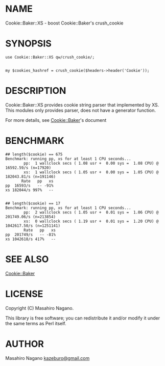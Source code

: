 # NAME

Cookie::Baker::XS - boost Cookie::Baker's crush\_cookie

# SYNOPSIS

    use Cookie::Baker::XS qw/crush_cookie/;
    

    my $cookies_hashref = crush_cookie($headers->header('Cookie'));

# DESCRIPTION

Cookie::Baker::XS provides cookie string parser that implemented by XS.
This modules only provides parser, does not have a generator function.

For more details, see [Cookie::Baker](http://search.cpan.org/perldoc?Cookie::Baker)'s document

# BENCHMARK

    ## length($cookie) == 675
    Benchmark: running pp, xs for at least 1 CPU seconds...
            pp:  1 wallclock secs ( 1.08 usr +  0.00 sys =  1.08 CPU) @ 16592.59/s (n=17920)
            xs:  1 wallclock secs ( 1.05 usr +  0.00 sys =  1.05 CPU) @ 182043.81/s (n=191146)
           Rate   pp   xs
    pp  16593/s   -- -91%
    xs 182044/s 997%   --
    

    ## length($cookie) == 17
    Benchmark: running pp, xs for at least 1 CPU seconds...
            pp:  2 wallclock secs ( 1.05 usr +  0.01 sys =  1.06 CPU) @ 201749.06/s (n=213854)
            xs:  0 wallclock secs ( 1.19 usr +  0.01 sys =  1.20 CPU) @ 1042617.50/s (n=1251141)
            Rate   pp   xs
    pp  201749/s   -- -81%
    xs 1042618/s 417%   --

# SEE ALSO

[Cookie::Baker](http://search.cpan.org/perldoc?Cookie::Baker)

# LICENSE

Copyright (C) Masahiro Nagano.

This library is free software; you can redistribute it and/or modify
it under the same terms as Perl itself.

# AUTHOR

Masahiro Nagano <kazeburo@gmail.com>
